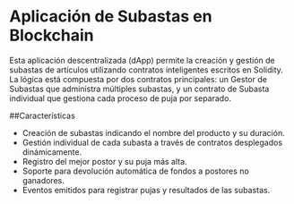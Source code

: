# Aplicación de Subastas en Blockchain
Esta aplicación descentralizada (dApp) permite la creación y gestión de subastas de artículos utilizando contratos inteligentes escritos en Solidity. La lógica está compuesta por dos contratos principales: un Gestor de Subastas que administra múltiples subastas, y un contrato de Subasta individual que gestiona cada proceso de puja por separado.

##Características
- Creación de subastas indicando el nombre del producto y su duración.
- Gestión individual de cada subasta a través de contratos desplegados dinámicamente.
- Registro del mejor postor y su puja más alta.
- Soporte para devolución automática de fondos a postores no ganadores.
- Eventos emitidos para registrar pujas y resultados de las subastas.
